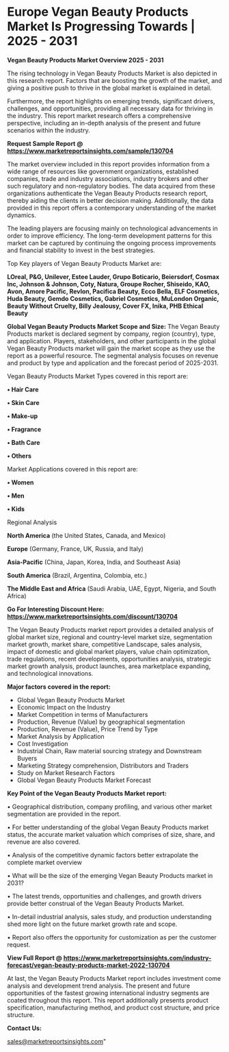 # Europe Vegan Beauty Products Market Is Progressing Towards | 2025 - 2031

<Strong> Vegan Beauty Products Market Overview 2025 - 2031</strong>

The rising technology in Vegan Beauty Products Market is also depicted in this research report. Factors that are boosting the growth of the market, and giving a positive push to thrive in the global market is explained in detail.

Furthermore, the report highlights on emerging trends, significant drivers, challenges, and opportunities, providing all necessary data for thriving in the industry. This report market research offers a comprehensive perspective, including an in-depth analysis of the present and future scenarios within the industry.

<strong>Request Sample Report @ <a href=https://www.marketreportsinsights.com/sample/130704>https://www.marketreportsinsights.com/sample/130704</a></strong>

The market overview included in this report provides information from a wide range of resources like government organizations, established companies, trade and industry associations, industry brokers and other such regulatory and non-regulatory bodies. The data acquired from these organizations authenticate the Vegan Beauty Products research report, thereby aiding the clients in better decision making. Additionally, the data provided in this report offers a contemporary understanding of the market dynamics.

The leading players are focusing mainly on technological advancements in order to improve efficiency. The long-term development patterns for this market can be captured by continuing the ongoing process improvements and financial stability to invest in the best strategies.

Top Key players of Vegan Beauty Products Market are:

<strong>LOreal, P&G, Unilever, Estee Lauder, Grupo Boticario, Beiersdorf, Cosmax Inc, Johnson & Johnson, Coty, Natura, Groupe Rocher, Shiseido, KAO, Avon, Amore Pacific, Revlon, Pacifica Beauty, Ecco Bella, ELF Cosmetics, Huda Beauty, Gemdo Cosmetics, Gabriel Cosmetics, MuLondon Organic, Beauty Without Cruelty, Billy Jealousy, Cover FX, Inika, PHB Ethical Beauty</strong>

<strong><b>Global Vegan Beauty Products Market Scope and Size:</b></strong>
The Vegan Beauty Products market is declared segment by company, region (country), type, and application. Players, stakeholders, and other participants in the global Vegan Beauty Products market will gain the market scope as they use the report as a powerful resource. The segmental analysis focuses on revenue and product by type and application and the forecast period of 2025-2031.

Vegan Beauty Products Market Types covered in this report are:

<strong>• Hair Care

• Skin Care

• Make-up

• Fragrance

• Bath Care

• Others</strong>

Market Applications covered in this report are:

<strong>• Women

• Men

• Kids</strong> 

Regional Analysis

<strong>North America</strong> (the United States, Canada, and Mexico)

<strong>Europe</strong> (Germany, France, UK, Russia, and Italy)

<strong>Asia-Pacific</strong> (China, Japan, Korea, India, and Southeast Asia)

<strong>South America</strong> (Brazil, Argentina, Colombia, etc.)

<strong>The Middle East and Africa</strong> (Saudi Arabia, UAE, Egypt, Nigeria, and South Africa)

<strong>Go For Interesting Discount Here: <a href=https://www.marketreportsinsights.com/discount/130704>https://www.marketreportsinsights.com/discount/130704</a></strong>

The Vegan Beauty Products market report provides a detailed analysis of global market size, regional and country-level market size, segmentation market growth, market share, competitive Landscape, sales analysis, impact of domestic and global market players, value chain optimization, trade regulations, recent developments, opportunities analysis, strategic market growth analysis, product launches, area marketplace expanding, and technological innovations.

<strong><b>Major factors covered in the report:</b></strong>
<ul>
  <li>Global Vegan Beauty Products Market </li>
  <li>Economic Impact on the Industry</li>
  <li>Market Competition in terms of Manufacturers</li>
  <li>Production, Revenue (Value) by geographical segmentation</li>
  <li>Production, Revenue (Value), Price Trend by Type</li>
  <li>Market Analysis by Application</li>
  <li>Cost Investigation</li>
  <li>Industrial Chain, Raw material sourcing strategy and Downstream Buyers</li>
  <li>Marketing Strategy comprehension, Distributors and Traders</li>
  <li>Study on Market Research Factors</li>
  <li>Global Vegan Beauty Products Market Forecast</li>
</ul>

<strong><b>Key Point of the Vegan Beauty Products Market report:</b></strong>

• Geographical distribution, company profiling, and various other market segmentation are provided in the report.

• For better understanding of the global Vegan Beauty Products market status, the accurate market valuation which comprises of size, share, and revenue are also covered.

• Analysis of the competitive dynamic factors better extrapolate the complete market overview

• What will be the size of the emerging Vegan Beauty Products market in 2031?

• The latest trends, opportunities and challenges, and growth drivers provide better construal of the Vegan Beauty Products Market.

• In-detail industrial analysis, sales study, and production understanding shed more light on the future market growth rate and scope.

• Report also offers the opportunity for customization as per the customer request.

<strong><b>View Full Report @ <a href=https://www.marketreportsinsights.com/industry-forecast/vegan-beauty-products-market-2022-130704>https://www.marketreportsinsights.com/industry-forecast/vegan-beauty-products-market-2022-130704</a></b></strong>


At last, the Vegan Beauty Products Market report includes investment come analysis and development trend analysis. The present and future opportunities of the fastest growing international industry segments are coated throughout this report. This report additionally presents product specification, manufacturing method, and product cost structure, and price structure.

<strong>Contact Us:</strong>

sales@marketreportsinsights.com"
